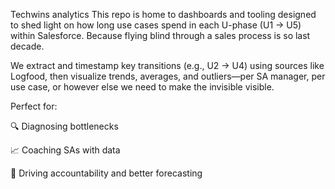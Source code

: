 Techwins analytics
This repo is home to dashboards and tooling designed to shed light on how long use cases spend in each U-phase (U1 → U5) within Salesforce. Because flying blind through a sales process is so last decade.

We extract and timestamp key transitions (e.g., U2 → U4) using sources like Logfood, then visualize trends, averages, and outliers—per SA manager, per use case, or however else we need to make the invisible visible.

Perfect for:

🔍 Diagnosing bottlenecks

📈 Coaching SAs with data

🧠 Driving accountability and better forecasting
